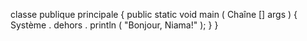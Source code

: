  classe  publique principale {
    public  static  void  main ( Chaîne [] args ) {
        Système . dehors . println ( "Bonjour, Niama!" );
    }
}
